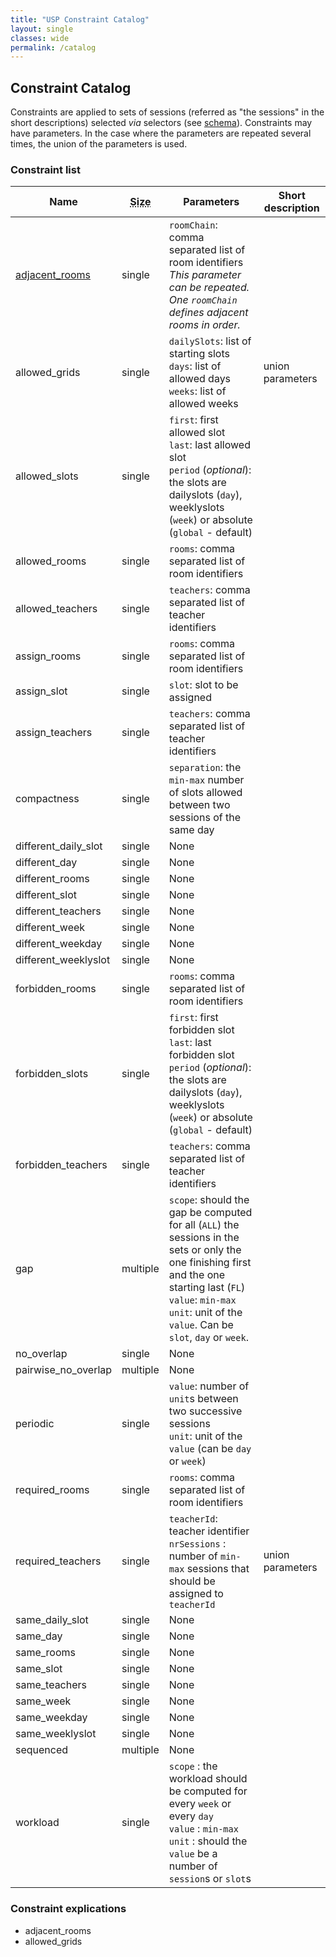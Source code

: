```yaml
---
title: "USP Constraint Catalog"
layout: single
classes: wide
permalink: /catalog
---
```


## Constraint Catalog

Constraints are applied to sets of sessions (referred as "the sessions" in the short descriptions) selected *via* selectors (see [schema](schema.md)).
Constraints may have parameters.
In the case where the parameters are repeated several times, the union of the parameters is used.

### Constraint list

<table>
	<thead>
		<tr>
			<th>Name</th>
			<th><abbr title="Number of selectors">Size</abbr></th>
			<th>Parameters</th>
			<th>Short description</th>
		</tr>
	</thead>
	<tbody>
		<tr>
			<td><a href="#adjacent_rooms">adjacent_rooms</a></td>
			<td>single</td>
			<td><code>roomChain</code>: comma separated list of room identifiers<br><i>This parameter can be repeated. One <code>roomChain</code> defines adjacent rooms in order.</i></td>
			<td></td>
		</tr>
		<tr>
			<td>allowed_grids</td>
			<td>single</td>
			<td><code>dailySlots</code>: list of starting slots<br/><code>days</code>: list of allowed days<br/><code>weeks</code>: list of allowed weeks</td>
			<td>union parameters</td>
		</tr>
		<tr>
			<td>allowed_slots</td>
			<td>single</td>
			<td><code>first</code>: first allowed slot<br/><code>last</code>: last allowed slot<br/><code>period</code> (<i>optional</i>): the slots are dailyslots (<code>day</code>), weeklyslots (<code>week</code>) or absolute (<code>global</code> - default)</td>
			<td></td>
		</tr>
		<tr>
			<td>allowed_rooms</td>
			<td>single</td>
			<td><code>rooms</code>: comma separated list of room identifiers</td>
			<td></td>
		</tr>
		<tr>
			<td>allowed_teachers</td>
			<td>single</td>
			<td><code>teachers</code>: comma separated list of teacher identifiers</td>
			<td></td>
		</tr>
		<tr>
			<td>assign_rooms</td>
			<td>single</td>
			<td><code>rooms</code>: comma separated list of room identifiers</td>
			<td></td>
		</tr>
		<tr>
			<td>assign_slot</td>
			<td>single</td>
			<td><code>slot</code>: slot to be assigned</td>
			<td></td>
		</tr>
		<tr>
			<td>assign_teachers</td>
			<td>single</td>
			<td><code>teachers</code>: comma separated list of teacher identifiers</td>
			<td></td>
		</tr>
		<tr>
			<td>compactness</td>
			<td>single</td>
			<td><code>separation</code>: the <code>min-max</code> number of slots allowed between two sessions of the same day</td>
			<td></td>
		</tr>
		<tr>
			<td>different_daily_slot</td>
			<td>single</td>
			<td>None</td>
			<td></td>
		</tr>
		<tr>
			<td>different_day</td>
			<td>single</td>
			<td>None</td>
			<td></td>
		</tr>
		<tr>
			<td>different_rooms</td>
			<td>single</td>
			<td>None</td>
			<td></td>
		</tr>
		<tr>
			<td>different_slot</td>
			<td>single</td>
			<td>None</td>
			<td></td>
		</tr>
		<tr>
			<td>different_teachers</td>
			<td>single</td>
			<td>None</td>
			<td></td>
		</tr>
		<tr>
			<td>different_week</td>
			<td>single</td>
			<td>None</td>
			<td></td>
		</tr>
		<tr>
			<td>different_weekday</td>
			<td>single</td>
			<td>None</td>
			<td></td>
		</tr>
		<tr>
			<td>different_weeklyslot</td>
			<td>single</td>
			<td>None</td>
			<td></td>
		</tr>
		<tr>
			<td>forbidden_rooms</td>
			<td>single</td>
			<td><code>rooms</code>: comma separated list of room identifiers</td>
			<td></td>
		</tr>
		<tr>
			<td>forbidden_slots</td>
			<td>single</td>
			<td><code>first</code>: first forbidden slot<br/><code>last</code>: last forbidden slot<br/><code>period</code> (<i>optional</i>): the slots are dailyslots (<code>day</code>), weeklyslots (<code>week</code>) or absolute (<code>global</code> - default)</td>
			<td></td>
		</tr>
		<tr>
			<td>forbidden_teachers</td>
			<td>single</td>
			<td><code>teachers</code>: comma separated list of teacher identifiers</td>
			<td></td>
		</tr>
		<tr>
			<td>gap</td>
			<td>multiple</td>
			<td><code>scope</code>: should the gap be computed for all (<code>ALL</code>) the sessions in the sets or only the one finishing first and the one starting last (<code>FL</code>)<br/><code>value</code>: <code>min-max</code><br/><code>unit</code>: unit of the <code>value</code>. Can be <code>slot</code>, <code>day</code> or <code>week</code>.</td>
			<td></td>
		</tr>
		<tr>
			<td>no_overlap</td>
			<td>single</td>
			<td>None</td>
			<td></td>
		</tr>
		<tr>
			<td>pairwise_no_overlap</td>
			<td>multiple</td>
			<td>None</td>
			<td></td>
		</tr>
		<tr>
			<td>periodic</td>
			<td>single</td>
			<td><code>value</code>: number of <code>unit</code>s between two successive sessions<br/><code>unit</code>: unit of the <code>value</code> (can be <code>day</code> or <code>week</code>)</td>
			<td></td>
		</tr>
		<tr>
			<td>required_rooms</td>
			<td>single</td>
			<td><code>rooms</code>: comma separated list of room identifiers</td>
			<td></td>
		</tr>
		<tr>
			<td>required_teachers</td>
			<td>single</td>
			<td><code>teacherId</code>: teacher identifier<br/><code>nrSessions</code> : number of <code>min-max</code> sessions that should be assigned to <code>teacherId</code></td>
			<td>union parameters</td>
		</tr>
		<tr>
			<td>same_daily_slot</td>
			<td>single</td>
			<td>None</td>
			<td></td>
		</tr>
		<tr>
			<td>same_day</td>
			<td>single</td>
			<td>None</td>
			<td></td>
		</tr>
		<tr>
			<td>same_rooms</td>
			<td>single</td>
			<td>None</td>
			<td></td>
		</tr>
		<tr>
			<td>same_slot</td>
			<td>single</td>
			<td>None</td>
			<td></td>
		</tr>
		<tr>
			<td>same_teachers</td>
			<td>single</td>
			<td>None</td>
			<td></td>
		</tr>
		<tr>
			<td>same_week</td>
			<td>single</td>
			<td>None</td>
			<td></td>
		</tr>
		<tr>
			<td>same_weekday</td>
			<td>single</td>
			<td>None</td>
			<td></td>
		</tr>
		<tr>
			<td>same_weeklyslot</td>
			<td>single</td>
			<td>None</td>
			<td></td>
		</tr>
		<tr>
			<td>sequenced</td>
			<td>multiple</td>
			<td>None</td>
			<td></td>
		</tr>
		<tr>
			<td>workload</td>
			<td>single</td>
			<td><code>scope</code> : the workload should be computed for every <code>week</code> or every <code>day</code><br/><code>value</code> : <code>min-max</code><br/><code>unit</code> : should the <code>value</code> be a number of <code>session</code>s or <code>slot</code>s</td>
			<td></td>
		</tr>
	</tbody>
</table>

### Constraint explications

- <a name="adjacent_rooms"></a>adjacent_rooms
- allowed_grids

